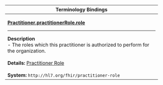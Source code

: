 |Terminology Bindings|
|---|
|<p>**[Practitioner.practitionerRole.role](https://hl7.org/fhir/DSTU2/practitioner-definitions.html#Practitioner.practitionerRole.role)**<hr>**Description**<br>- The roles which this practitioner is authorized to perform for the organization.<br><br>**Details:** [Practitioner Role](https://hl7.org/fhir/DSTU2/practitioner-definitions.html#Practitioner.practitionerRole.role)<br><br>**System:** `http://hl7.org/fhir/practitioner-role`|